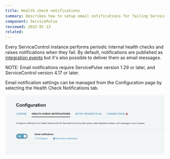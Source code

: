 ```yaml
---
title: Health check notifications
summary: Describes how to setup email notifications for failing ServiceControl internal health checks
component: ServicePulse
reviewed: 2022-01-13
related:
---
```


Every ServiceControl instance performs periodic internal health checks and raises notifications when they fail. By default, notifications are published as [integration events](/servicecontrol/contracts.md) but it's also possible to deliver them as email messages.

NOTE: Email notifications require ServicePulse version 1.29 or later, and ServiceControl version 4.17 or later.

Email notification settings can be managed from the Configuration page by selecting the Health Check Notifications tab.

![Email health checks configuration](images/email-notifications.png)
